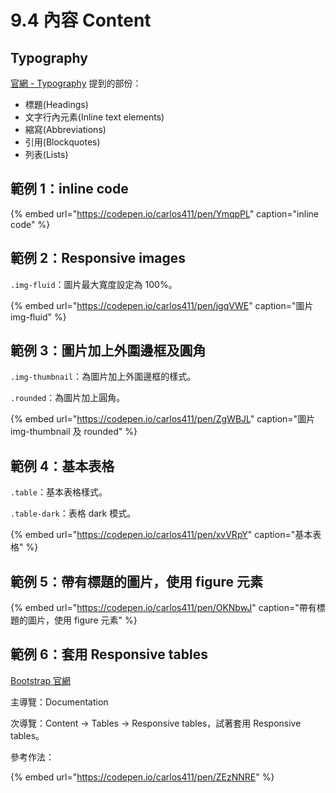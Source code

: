 # 9.4 內容 Content

## Typography

[官網 - Typography](https://getbootstrap.com/docs/4.4/content/typography/) 提到的部份：

* 標題\(Headings\)
* 文字行內元素\(Inline text elements\)
* 縮寫\(Abbreviations\)
* 引用\(Blockquotes\)
* 列表\(Lists\)

## 範例 1：inline code

{% embed url="https://codepen.io/carlos411/pen/YmqpPL" caption="inline code" %}

## 範例 2：Responsive images

`.img-fluid`：圖片最大寬度設定為 100%。

{% embed url="https://codepen.io/carlos411/pen/jgqVWE" caption="圖片 img-fluid" %}

## 範例 3：圖片加上外圍邊框及圓角

`.img-thumbnail`：為圖片加上外圍邊框的樣式。

`.rounded`：為圖片加上圓角。

{% embed url="https://codepen.io/carlos411/pen/ZgWBJL" caption="圖片 img-thumbnail 及 rounded" %}

## 範例 4：基本表格

`.table`：基本表格樣式。

`.table-dark`：表格 dark 模式。

{% embed url="https://codepen.io/carlos411/pen/xvVRpY" caption="基本表格" %}

## 範例 5：帶有標題的圖片，使用 figure 元素

{% embed url="https://codepen.io/carlos411/pen/OKNbwJ" caption="帶有標題的圖片，使用 figure 元素" %}

## 範例 6：套用 Responsive tables

[Bootstrap 官網](https://getbootstrap.com/)

主導覽：Documentation

次導覽：Content → Tables → Responsive tables，試著套用 Responsive tables。

參考作法：

{% embed url="https://codepen.io/carlos411/pen/ZEzNNRE" %}



